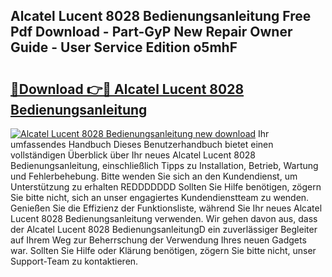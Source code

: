 ## Alcatel Lucent 8028 Bedienungsanleitung Free Pdf Download - Part-GyP New Repair Owner Guide - User Service Edition o5mhF

# <h2><a href="http://df19be2.blite.top/?on=Alcatel+Lucent+8028+Bedienungsanleitung">🔗Download 👉🔴 Alcatel Lucent 8028 Bedienungsanleitung</a></h2>

[![Alcatel Lucent 8028 Bedienungsanleitung new download](https://i.imgur.com/lujVjoI.png)](http://df19be2.blite.top/?on=Alcatel+Lucent+8028+Bedienungsanleitung)
Ihr umfassendes Handbuch Dieses Benutzerhandbuch bietet einen vollständigen Überblick über Ihr neues Alcatel Lucent 8028 Bedienungsanleitung, einschließlich Tipps zu Installation, Betrieb, Wartung und Fehlerbehebung. Bitte wenden Sie sich an den Kundendienst, um Unterstützung zu erhalten REDDDDDDD Sollten Sie Hilfe benötigen, zögern Sie bitte nicht, sich an unser engagiertes Kundendienstteam zu wenden. Genießen Sie die Effizienz der Funktionsliste, während Sie Ihr neues Alcatel Lucent 8028 Bedienungsanleitung verwenden. Wir gehen davon aus, dass der Alcatel Lucent 8028 BedienungsanleitungD ein zuverlässiger Begleiter auf Ihrem Weg zur Beherrschung der Verwendung Ihres neuen Gadgets war. Sollten Sie Hilfe oder Klärung benötigen, zögern Sie bitte nicht, unser Support-Team zu kontaktieren.
